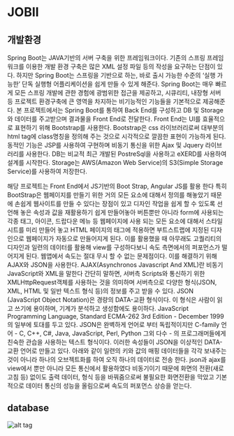 # JOBII
## 개발환경
Spring Boot는 JAVA기반의 서버 구축을 위한 프레임워크이다. 기존의 스프링 프레임워크를 이용한 개발 환경 구축은 많은 XML 설정 파일 등의 작성을 요구하는 단점이 있다. 하지만 Spring Boot는 스프링을 기반으로 하는, 바로 출시 가능한 수준의 ‘실행 가능한’ 단독 실행형 어플리케이션을 쉽게 만들 수 있게 해준다. Spring Boot는 매우 빠르게 모든 스프링 개발에 관한 경험에 광범위한 접근을 제공하고, 시큐리티, 내장형 서버 등 프로젝트 환경구축에 큰 영역을 차지하는 비기능적인 기능들을 기본적으로 제공해준다. 본 프로젝트에서는 Spring Boot를 통하여 Back End를 구성하고 DB 및 Storage와 데이터를 주고받으며 결과물을 Front End로 전달한다. Front End는 UI를 효율적으로 표현하기 위해 Bootstrap를 사용한다. Bootstrap은 css 라이브러리로써 대부분의 html tag에 class명칭을 정의해 주는 것으로 시각적으로 깔끔한 표현이 가능하게 된다. 동적인 기능은 JSP를 사용하여 구현하며 비동기 통신을 위한 Ajax 및 Jquery 라이브러리를 사용한다. DB는 비교적 최근 개발된 PostreSql을 사용하고 eXERD를 사용하여 설계를 시작한다. Storage는 AWS(Amazon Web Service)의 S3(Simple Storage Service)를 사용하여 저장한다.

해당 프로젝트는 Front End에서 JS기반의 Boot Strap, Angular JS를 활용 한다 특히 BootStrap은 웹페이지를 만들기 위한 거의 모든 요소에 대해서 정의를 해놓았기 때문에 손쉽게 웹사이트를 만들 수 있다는 장점이 있고 디자인 작업을 쉽게 할 수 있도록 선언해 놓은 속성과 값을 재활용하기 쉽게 만들어놓아 버튼뿐만 아니라 form에 사용되는 각종 태그, 아이콘, 드랍다운 메뉴 등 웹페이지에 사용 되는 모든 요소에 대해서 스타일시트를 미리 만들어 놓고 HTML 페이지의 태그에 적용하면 부트스트랩에 지정된 디자인으로 웹페이지가 자동으로 만들어지게 된다. 이를 활용했을 때 아무래도 고퀄리티의 디자인과 일련의 데이터를 활용해 view를 구성하다보니 속도 측면에서의 퍼포먼스가 떨어지게 된다. 웹앱에서 속도는 절대 무시 할 수 없는 문제점이다. 이를 해결하기 위해 AJAX와 JSON을 사용한다.
AJAX(Asynchronos Javascript And XML)란 비동기 JavaScript와 XML을 말한다 간단히 말하면, 서버측 Scripts와 통신하기 위한 XMLHttpRequest객체를 사용하는 것을 의미하며 서버측으로 다양한 형식(JSON, XML, HTML 및 일반 텍스트 형식 등)의 정보를 주고 받을 수 있다.
JSON (JavaScript Object Notation)은 경량의 DATA-교환 형식이다. 이 형식은 사람이 읽고 쓰기에 용이하며, 기계가 분석하고 생성함에도 용이하다. JavaScript Programming Language, Standard ECMA-262 3rd Edition - December 1999의 일부에 토대를 두고 있다. JSON은 완벽하게 언어로 부터 독립적이지만 C-family 언어 - C, C++, C#, Java, JavaScript, Perl, Python 그외 다수 - 의 프로그래머들에게 친숙한 관습을 사용하는 텍스트 형식이다. 이러한 속성들이 JSON을 이상적인 DATA-교환 언어로 만들고 있다.
아래와 같이 일련의 키와 값의 매핑 데이터들을 각각 보내주는 것이 아니라 하나의 오브젝트화를 하여 오직 하나의 데이터로 전송 한다.
json과 ajax를 view에서 뿐만 아니라 모든 통신에서 활용하였다 비동기이기 때문에 화면의 전환(새로고침 등) 없이도 출력 데이터, 형식 등을 바꿔줌으로써 불필요한 화면전환을 막았고 기본적으로 데이터 통신의 성능을 올림으로써 속도의 퍼포먼스 상승을 얻는다.

## database

![alt tag](https://lh6.googleusercontent.com/LO-G-fBXLuRgNTUNpqKDCqd7thgPl9gtJO-4OCjT8E60mp7j_3j4FJ6FpFGuOm5cbsKR9V_oWro9OTwewi-v=w1918-h982)

